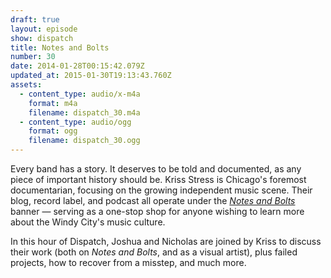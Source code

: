 ```yaml
---
draft: true
layout: episode
show: dispatch
title: Notes and Bolts
number: 30
date: 2014-01-28T00:15:42.079Z
updated_at: 2015-01-30T19:13:43.760Z
assets:
  - content_type: audio/x-m4a
    format: m4a
    filename: dispatch_30.m4a
  - content_type: audio/ogg
    format: ogg
    filename: dispatch_30.ogg
---
```

Every band has a story. It deserves to be told and documented, as any piece of important history should be. Kriss Stress is Chicago's foremost documentarian, focusing on the growing independent music scene. Their blog, record label, and podcast all operate under the [*Notes and Bolts*](http://www.notesandbolts.com) banner &mdash; serving as a one-stop shop for anyone wishing to learn more about the Windy City's music culture.

In this hour of Dispatch, Joshua and Nicholas are joined by Kriss to discuss their work (both on *Notes and Bolts*, and as a visual artist), plus failed projects, how to recover from a misstep, and much more.